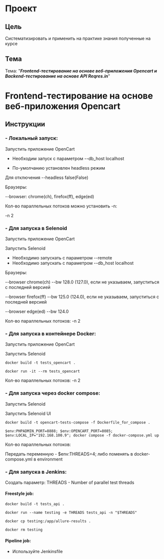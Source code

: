 # Проект

## Цель

Систематизировать и применить на практике знания полученные на курсе

## Тема

Тема: "_**Frontend-тестирование на основе веб-приложения Opencart и Backend-тестирование на основе API Reqres.in**_"

# Frontend-тестирование на основе веб-приложения Opencart

## Инструкции

### - Локальный запуск:
Запустить приложение OpenCart

- Необходим запуск с параметром --db_host localhost

- По-умолчанию установлен headless режим

Для отключения --headless false(False)

Браузеры:

--browser: chrome(ch), firefox(ff), edge(ed)

Кол-во параллельных потоков можно установить -n:

-n 2

### - Для запуска в Selenoid
Запустить приложение OpenCart

Запустить Selenoid

- Необходимо запускать с параметром --remote
- Необходимо запускать с параметром --db_host localhost

Браузеры:

--browser chrome(ch) --bw 128.0 (127.0), если не указываем, запуститься с последней версией

--browser firefox(ff) --bw 125.0 (124.0), если не указываем, запуститься с последней версией

--browser edge(ed) --bw 124.0

Кол-во параллельных потоков:
-n 2


### - Для запуска в контейнере Docker:

Запустить приложение OpenCart

Запустить Selenoid

```
docker build -t tests_opencart .

docker run -it --rm tests_opencart
```

Кол-во параллельных потоков:
-n 2

### - Для запуска через docker compose:

Запустить Selenoid

Запустить Selenoid UI

```
docker build -t opencart-tests-compose -f Dockerfile_for_compose .

$env:PHPADMIN_PORT=8888; $env:OPENCART_PORT=8085; $env:LOCAL_IP="192.168.100.9"; docker compose -f docker-compose.yml up

```

Кол-во параллельных потоков:

Передать переменную - $env:THREADS=4;  либо поменять в docker-compose.yml в environment

### - Для запуска в Jenkins:
Создать параметр: THREADS - Number of parallel test threads

#### Freestyle job:

```
docker build -t tests_api . 

docker run --name testing -e THREADS tests_api -n "$THREADS"

docker cp testing:/app/allure-results . 

docker rm testing
```

#### Pipeline job:
 - Используйте  Jenkinsfile